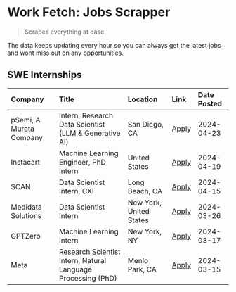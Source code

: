 # Work Fetch: Jobs Scrapper
> Scrapes everything at ease

The data keeps updating every hour so you can always get the latest jobs and wont miss out on any opportunities.

## SWE Internships
<!--START_SECTION:workfetch-->
| Company                 | Title                                                        | Location                | Link                                                                                                                                                                                                                                                                         | Date Posted   |
|:------------------------|:-------------------------------------------------------------|:------------------------|:-----------------------------------------------------------------------------------------------------------------------------------------------------------------------------------------------------------------------------------------------------------------------------|:--------------|
| pSemi, A Murata Company | Intern, Research Data Scientist (LLM & Generative AI)        | San Diego, CA           | [Apply](https://www.linkedin.com/jobs/view/intern-research-data-scientist-llm-generative-ai-at-psemi-a-murata-company-3887074168?position=4&pageNum=0&refId=wxQbdPwq4Ka7A5x3WjLF%2Bg%3D%3D&trackingId=XIDG8FgpJjYSzgQjHC6y9w%3D%3D&trk=public_jobs_jserp-result_search-card) | 2024-04-23    |
| Instacart               | Machine Learning Engineer, PhD Intern                        | United States           | [Apply](https://www.linkedin.com/jobs/view/machine-learning-engineer-phd-intern-at-instacart-3901991739?position=2&pageNum=0&refId=wxQbdPwq4Ka7A5x3WjLF%2Bg%3D%3D&trackingId=O6zm35g0gNDZtf8Zmx%2FIkw%3D%3D&trk=public_jobs_jserp-result_search-card)                        | 2024-04-19    |
| SCAN                    | Data Scientist Intern, CXI                                   | Long Beach, CA          | [Apply](https://www.linkedin.com/jobs/view/data-scientist-intern-cxi-at-scan-3899690492?position=10&pageNum=0&refId=wxQbdPwq4Ka7A5x3WjLF%2Bg%3D%3D&trackingId=KHTdZJvtNgySweDJlKmEGw%3D%3D&trk=public_jobs_jserp-result_search-card)                                         | 2024-04-15    |
| Medidata Solutions      | Data Scientist Intern                                        | New York, United States | [Apply](https://www.linkedin.com/jobs/view/data-scientist-intern-at-medidata-solutions-3810253704?position=9&pageNum=0&refId=wxQbdPwq4Ka7A5x3WjLF%2Bg%3D%3D&trackingId=5O1KdNngsZyCPn7Z6OMSXg%3D%3D&trk=public_jobs_jserp-result_search-card)                                | 2024-03-26    |
| GPTZero                 | Machine Learning Intern                                      | New York, NY            | [Apply](https://www.linkedin.com/jobs/view/machine-learning-intern-at-gptzero-3860723963?position=8&pageNum=0&refId=wxQbdPwq4Ka7A5x3WjLF%2Bg%3D%3D&trackingId=EQETCvMaUSl6ZJZx92nRIQ%3D%3D&trk=public_jobs_jserp-result_search-card)                                         | 2024-03-17    |
| Meta                    | Research Scientist Intern, Natural Language Processing (PhD) | Menlo Park, CA          | [Apply](https://www.linkedin.com/jobs/view/research-scientist-intern-natural-language-processing-phd-at-meta-3858718375?position=7&pageNum=0&refId=wxQbdPwq4Ka7A5x3WjLF%2Bg%3D%3D&trackingId=XAneqA2QHj6KFnHAUeFh1Q%3D%3D&trk=public_jobs_jserp-result_search-card)          | 2024-03-15    |
<!--END_SECTION:workfetch-->
